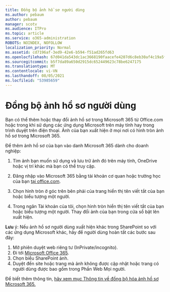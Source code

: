 ```yaml
---
title: Đồng bộ ảnh hồ sơ người dùng
ms.author: pebaum
author: pebaum
manager: scotv
ms.audience: ITPro
ms.topic: article
ms.service: o365-administration
ROBOTS: NOINDEX, NOFOLLOW
localization_priority: Normal
ms.assetid: cd7196af-3ed9-42e6-b594-f51ad265fd63
ms.openlocfilehash: 67d041da543dc1ac3668190faacefe4207d6c8eb30af4c19a5ff0833a3b46538
ms.sourcegitcommit: b5f7da89a650d2915dc652449623c78be6247175
ms.translationtype: MT
ms.contentlocale: vi-VN
ms.lasthandoff: 08/05/2021
ms.locfileid: "53985659"
---
```

# <a name="sync-a-users-profile-picture"></a>Đồng bộ ảnh hồ sơ người dùng

Bạn có thể thêm hoặc thay đổi ảnh hồ sơ trong Microsoft 365 từ Office.com hoặc trong khi sử dụng các ứng dụng Microsoft trên máy tính hay trong trình duyệt trên điện thoại. Ảnh của bạn xuất hiện ở mọi nơi có hình tròn ảnh hồ sơ trong Microsoft 365.

Để thêm ảnh hồ sơ của bạn vào danh Microsoft 365 dành cho doanh nghiệp:

1. Tìm ảnh bạn muốn sử dụng và lưu trữ ảnh đó trên máy tính, OneDrive hoặc vị trí khác mà bạn có thể truy cập.

2. Đăng nhập vào Microsoft 365 bằng tài khoản cơ quan hoặc trường học của bạn [tại office.com](https://www.office.com).

3. Chọn hình tròn ở góc trên bên phải của trang hiển thị tên viết tắt của bạn hoặc biểu tượng một người.

4. Trong ngăn Tài khoản của tôi, chọn hình tròn hiển thị tên viết tắt của bạn hoặc biểu tượng một người. Thay đổi ảnh của bạn trong cửa sổ bật lên xuất hiện.

**Lưu** ý: Nếu ảnh hồ sơ người dùng xuất hiện khác trong SharePoint so với các ứng dụng Microsoft khác, hãy để người dùng hoàn tất các bước sau đây:

1. Mở phiên duyệt web riêng tư (InPrivate/incognito).
1. Đi tới [Microsoft Office 365](https://www.office.com).
1. Chọn biểu SharePoint ảnh.
1. Duyệt đến site hoặc trang mà ảnh không được cập nhật hoặc trang có người dùng được bao gồm trong Phần Web Mọi người.

Để biết thêm thông tin, [hãy xem mục Thông tin về đồng bộ hóa ảnh hồ sơ Microsoft 365.](https://support.office.com/article/information-about-profile-picture-synchronization-in-office-365-20594d76-d054-4af4-a660-401133e3d48a)

